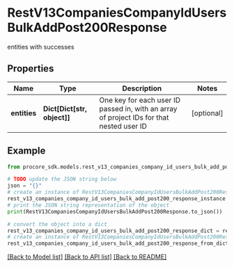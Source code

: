 # RestV13CompaniesCompanyIdUsersBulkAddPost200Response

entities with successes

## Properties

Name | Type | Description | Notes
------------ | ------------- | ------------- | -------------
**entities** | **Dict[Dict[str, object]]** | One key for each user ID passed in, with an array of project IDs for that nested user ID | [optional] 

## Example

```python
from procore_sdk.models.rest_v13_companies_company_id_users_bulk_add_post200_response import RestV13CompaniesCompanyIdUsersBulkAddPost200Response

# TODO update the JSON string below
json = "{}"
# create an instance of RestV13CompaniesCompanyIdUsersBulkAddPost200Response from a JSON string
rest_v13_companies_company_id_users_bulk_add_post200_response_instance = RestV13CompaniesCompanyIdUsersBulkAddPost200Response.from_json(json)
# print the JSON string representation of the object
print(RestV13CompaniesCompanyIdUsersBulkAddPost200Response.to_json())

# convert the object into a dict
rest_v13_companies_company_id_users_bulk_add_post200_response_dict = rest_v13_companies_company_id_users_bulk_add_post200_response_instance.to_dict()
# create an instance of RestV13CompaniesCompanyIdUsersBulkAddPost200Response from a dict
rest_v13_companies_company_id_users_bulk_add_post200_response_from_dict = RestV13CompaniesCompanyIdUsersBulkAddPost200Response.from_dict(rest_v13_companies_company_id_users_bulk_add_post200_response_dict)
```
[[Back to Model list]](../README.md#documentation-for-models) [[Back to API list]](../README.md#documentation-for-api-endpoints) [[Back to README]](../README.md)


